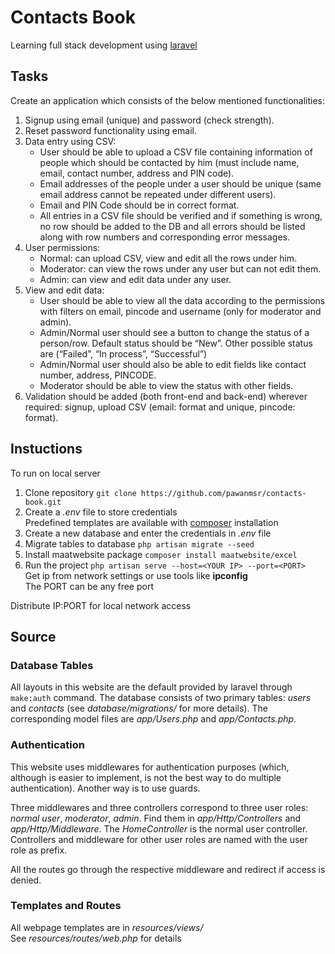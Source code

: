 Contacts Book
=============

Learning full stack development using [laravel](https://laravel.com/)

Tasks
-----

Create an application which consists of the below mentioned functionalities:
1. Signup using email (unique) and password (check strength).
2. Reset password functionality using email.
3. Data entry using CSV:
    * User should be able to upload a CSV file containing information of people which should be contacted by him (must include name, email, contact number, address and PIN code).
    * Email addresses of the people under a user should be unique (same email address cannot be repeated under different users).
    * Email and PIN Code should be in correct format.
    * All entries in a CSV file should be verified and if something is wrong, no row should be added to the DB and all errors should be listed along with row numbers and corresponding error messages.
4. User permissions:
    * Normal: can upload CSV, view and edit all the rows under him.
    * Moderator: can view the rows under any user but can not edit them.
    * Admin: can view and edit data under any user.
5. View and edit data:
    * User should be able to view all the data according to the permissions with filters on email, pincode and username (only for moderator and admin).
    * Admin/Normal user should see a button to change the status of a person/row. Default status should be “New”. Other possible status are (“Failed”, “In process”, “Successful”)
    * Admin/Normal user should also be able to edit fields like contact number, address, PINCODE.
    * Moderator should be able to view the status with other fields.
6. Validation should be added (both front-end and back-end) wherever required: signup, upload CSV (email: format and unique, pincode: format).

Instuctions
-----------

To run on local server
1. Clone repository `git clone https://github.com/pawanmsr/contacts-book.git`  
2. Create a *.env* file to store credentials  
Predefined templates are available with [composer](https://getcomposer.org/) installation  
3. Create a new database and enter the credentials in *.env* file  
4. Migrate tables to database `php artisan migrate --seed`  
5. Install maatwebsite package `composer install maatwebsite/excel`  
6. Run the project `php artisan serve --host=<YOUR IP> --port=<PORT>`  
Get ip from network settings or use tools like **ipconfig**  
The PORT can be any free port  

Distribute IP:PORT for local network access

Source
------

### Database Tables
All layouts in this website are the default provided by laravel through `make:auth` command.
The database consists of two primary tables: *users* and *contacts* (see *database/migrations/* for more details).
The corresponding model files are *app/Users.php* and *app/Contacts.php*.

### Authentication
This website uses middlewares for authentication purposes (which, although is easier to implement, is not the best way to do multiple authentication). Another way is to use guards.

Three middlewares and three controllers correspond to three user roles: *normal user*, *moderator*, *admin*.
Find them in *app/Http/Controllers* and *app/Http/Middleware*.
The *HomeController* is the normal user controller. Controllers and middleware for other user roles are named with the user role as prefix.

All the routes go through the respective middleware and redirect if access is denied. 

### Templates and Routes

All webpage templates are in *resources/views/*  
See *resources/routes/web.php* for details
